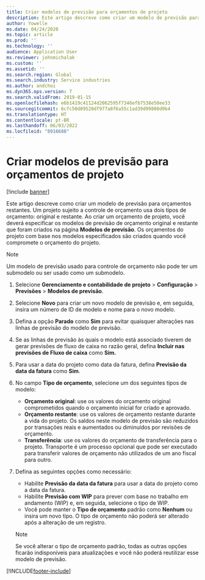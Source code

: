 ```yaml
---
title: Criar modelos de previsão para orçamentos de projeto
description: Este artigo descreve como criar um modelo de previsão para orçamentos restantes.
author: Yowelle
ms.date: 04/24/2020
ms.topic: article
ms.prod: ''
ms.technology: ''
audience: Application User
ms.reviewer: johnmichalak
ms.custom: ''
ms.assetid: ''
ms.search.region: Global
ms.search.industry: Service industries
ms.author: andchoi
ms.dyn365.ops.version: 7
ms.search.validFrom: 2019-01-15
ms.openlocfilehash: e6b1419c41124d2062595f7346efb7538e50ee33
ms.sourcegitcommit: 6cfc50d89528df977a8f6a55c1ad39d99800d9b4
ms.translationtype: HT
ms.contentlocale: pt-BR
ms.lasthandoff: 06/03/2022
ms.locfileid: "8916688"
---
```

# <a name="create-forecast-models-for-project-budgets"></a>Criar modelos de previsão para orçamentos de projeto 

[!include [banner](../includes/banner.md)]

Este artigo descreve como criar um modelo de previsão para orçamentos restantes. Um projeto sujeito a controle de orçamento usa dois tipos de orçamento: original e restante. Ao criar um orçamento de projeto, você deverá especificar os modelos de previsão de orçamento original e restante que foram criados na página **Modelos de previsão**. Os orçamentos do projeto com base nos modelos especificados são criados quando você compromete o orçamento do projeto.

> [!NOTE]
> Um modelo de previsão usado para controle de orçamento não pode ter um submodelo ou ser usado como um submodelo.

1. Selecione **Gerenciamento e contabilidade de projeto** > **Configuração** > **Previsões**  > **Modelos de previsão**.
2. Selecione **Novo** para criar um novo modelo de previsão e, em seguida, insira um número de ID de modelo e nome para o novo modelo. 
3. Defina a opção **Parado** como **Sim** para evitar quaisquer alterações nas linhas de previsão do modelo de previsão. 
4. Se as linhas de previsão às quais o modelo está associado tiverem de gerar previsões de fluxo de caixa no razão geral, defina **Incluir nas previsões de Fluxo de caixa** como **Sim.** 
5. Para usar a data do projeto como data da fatura, defina **Previsão da data da fatura** como **Sim**. 
6. No campo **Tipo de orçamento**, selecione um dos seguintes tipos de modelo:

   - **Orçamento original**: use os valores do orçamento original comprometidos quando o orçamento inicial for criado e aprovado.
   - **Orçamento restante**: use os valores de orçamento restante durante a vida do projeto. Os saldos neste modelo de previsão são reduzidos por transações reais e aumentados ou diminuídos por revisões de orçamento.
   - **Transferência**: use os valores do orçamento de transferência para o projeto. Transporte é um processo opcional que pode ser executado para transferir valores de orçamento não utilizados de um ano fiscal para outro.

7. Defina as seguintes opções como necessário:

   - Habilite **Previsão da data da fatura** para usar a data do projeto como a data da fatura.
   - Habilite **Previsão com WIP** para prever com base no trabalho em andamento (WIP) e, em seguida, selecione o tipo de WIP. 
   - Você pode manter o **Tipo de orçamento** padrão como **Nenhum** ou insira um novo tipo. O tipo de orçamento não poderá ser alterado após a alteração de um registro.     
    > [!NOTE]
    > Se você alterar o tipo de orçamento padrão, todas as outras opções ficarão indisponíveis para atualizações e você não poderá reutilizar esse modelo de previsão. 
   


 



[!INCLUDE[footer-include](../includes/footer-banner.md)]